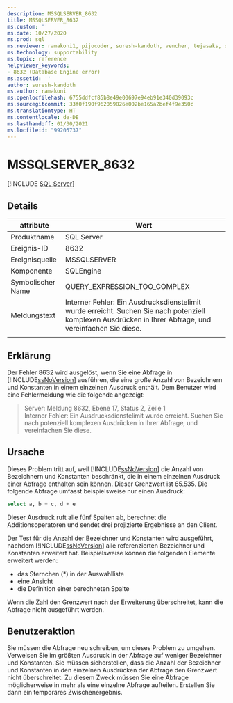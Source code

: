 ```yaml
---
description: MSSQLSERVER_8632
title: MSSQLSERVER_8632
ms.custom: ''
ms.date: 10/27/2020
ms.prod: sql
ms.reviewer: ramakoni1, pijocoder, suresh-kandoth, vencher, tejasaks, docast
ms.technology: supportability
ms.topic: reference
helpviewer_keywords:
- 8632 (Database Engine error)
ms.assetid: ''
author: suresh-kandoth
ms.author: ramakoni
ms.openlocfilehash: 6755ddfcf85b8e49e00697e94eb91e340d39093c
ms.sourcegitcommit: 33f0f190f962059826e002be165a2bef4f9e350c
ms.translationtype: HT
ms.contentlocale: de-DE
ms.lasthandoff: 01/30/2021
ms.locfileid: "99205737"
---
```

# <a name="mssqlserver_8632"></a>MSSQLSERVER_8632
 [!INCLUDE [SQL Server](../../includes/applies-to-version/sqlserver.md)]

## <a name="details"></a>Details

|attribute|Wert|
|---|---|
|Produktname|SQL Server|
|Ereignis-ID|8632|
|Ereignisquelle|MSSQLSERVER|
|Komponente|SQLEngine|
|Symbolischer Name|QUERY_EXPRESSION_TOO_COMPLEX|
|Meldungstext|Interner Fehler: Ein Ausdrucksdienstelimit wurde erreicht. Suchen Sie nach potenziell komplexen Ausdrücken in Ihrer Abfrage, und vereinfachen Sie diese.|
||

## <a name="explanation"></a>Erklärung

Der Fehler 8632 wird ausgelöst, wenn Sie eine Abfrage in [!INCLUDE[ssNoVersion](../../includes/ssnoversion-md.md)] ausführen, die eine große Anzahl von Bezeichnern und Konstanten in einem einzelnen Ausdruck enthält. Dem Benutzer wird eine Fehlermeldung wie die folgende angezeigt:

> Server:  Meldung 8632, Ebene 17, Status 2, Zeile 1  
Interner Fehler: Ein Ausdrucksdienstelimit wurde erreicht. Suchen Sie nach potenziell komplexen Ausdrücken in Ihrer Abfrage, und vereinfachen Sie diese.

## <a name="cause"></a>Ursache

Dieses Problem tritt auf, weil [!INCLUDE[ssNoVersion](../../includes/ssnoversion-md.md)] die Anzahl von Bezeichnern und Konstanten beschränkt, die in einem einzelnen Ausdruck einer Abfrage enthalten sein können. Dieser Grenzwert ist 65.535. Die folgende Abfrage umfasst beispielsweise nur einen Ausdruck:

```sql
select a, b + c, d + e
```

Dieser Ausdruck ruft alle fünf Spalten ab, berechnet die Additionsoperatoren und sendet drei projizierte Ergebnisse an den Client.

Der Test für die Anzahl der Bezeichner und Konstanten wird ausgeführt, nachdem [!INCLUDE[ssNoVersion](../../includes/ssnoversion-md.md)] alle referenzierten Bezeichner und Konstanten erweitert hat. Beispielsweise können die folgenden Elemente erweitert werden:

- das Sternchen (*) in der Auswahlliste
- eine Ansicht
- die Definition einer berechneten Spalte

Wenn die Zahl den Grenzwert nach der Erweiterung überschreitet, kann die Abfrage nicht ausgeführt werden.

## <a name="user-action"></a>Benutzeraktion

Sie müssen die Abfrage neu schreiben, um dieses Problem zu umgehen. Verweisen Sie im größten Ausdruck in der Abfrage auf weniger Bezeichner und Konstanten. Sie müssen sicherstellen, dass die Anzahl der Bezeichner und Konstanten in den einzelnen Ausdrücken der Abfrage den Grenzwert nicht überschreitet. Zu diesem Zweck müssen Sie eine Abfrage möglicherweise in mehr als eine einzelne Abfrage aufteilen. Erstellen Sie dann ein temporäres Zwischenergebnis.
